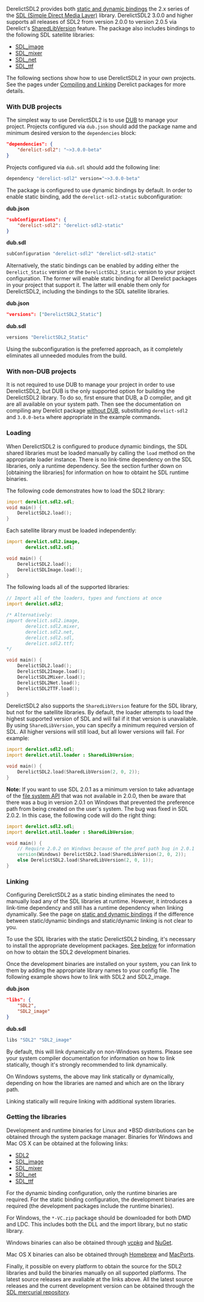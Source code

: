 DerelictSDL2 provides both [static and dynamic bindings] the 2.x series of the [SDL (Simple Direct Media Layer)] library. DerelictSDL2 3.0.0 and higher supports all releases of SDL2 from version 2.0.0 to version 2.0.5 via Derelict's [SharedLibVersion] feature. The package also includes bindings to the following SDL satellite libraries:

* [SDL_image]
* [SDL_mixer]
* [SDL_net]
* [SDL_ttf]

The following sections show how to use DerelictSDL2 in your own projects. See the pages under [Compiling and Linking] Derelict packages for more details.

### With DUB projects

The simplest way to use DerelictSDL2 is to use [DUB] to manage your project. Projects configured via `dub.json` should add the package name and minimum desired version to the `dependencies` block:

```json
"dependencies": {
    "derelict-sdl2": "~>3.0.0-beta"
} 
```

Projects configured via `dub.sdl` should add the following line:

```bash
dependency "derelict-sdl2" version="~>3.0.0-beta"
```

The package is configured to use dynamic bindings by default. In order to enable static binding, add the `derelict-sdl2-static` subconfiguration:

**dub.json**
```json
"subConfigurations": {
    "derelict-sdl2": "derelict-sdl2-static"
}
```

**dub.sdl**
```bash
subConfiguration "derelict-sdl2" "derelict-sdl2-static"
```

Alternatively, the static bindings can be enabled by adding either the `Derelict_Static` version or the `DerelictSDL2_Static` version to your project configuration. The former will enable static binding for all Derelict packages in your project that support it. The latter will enable them only for DerelictSDL2, including the bindings to the SDL satellite libraries.

**dub.json**
```json
"versions": ["DerelictSDL2_Static"]
```

**dub.sdl**
```bash
versions "DerelictSDL2_Static"
```

Using the subconfiguration is the preferred approach, as it completely eliminates all unneeded modules from the build.

### With non-DUB projects

It is not required to use DUB to manage your project in order to use DerelictSDL2, but DUB is the only supported option for building the DerelictSDL2 library. To do so, first ensure that DUB, a D compiler, and git are all available on your system path. Then see the documentation on compiling any Derelict package [without DUB], substituting `derelict-sdl2` and `3.0.0-beta` where appropriate in the example commands.

### Loading

When DerelictSDL2 is configured to produce dynamic bindings, the SDL shared libraries must be loaded manually by calling the `load` method on the appropriate loader instance. There is no link-time dependency on the SDL libraries, only a runtime dependency. See the section further down on [obtaining the libraries]  for information on how to obtaint he SDL runtime binaries. 

The following code demonstrates how to load the SDL2 library:

```d
import derelict.sdl2.sdl;
void main() {
    DerelictSDL2.load();
}
```

Each satellite library must be loaded independently:

```d
import derelict.sdl2.image,
       derelict.sdl2.sdl;

void main() {
    DerelictSDL2.load();
    DerelictSDLImage.load();
}
```

The following loads all of the supported libraries:

```d
// Import all of the loaders, types and functions at once
import derelict.sdl2;

/* Alternatively:
import derelict.sdl2.image,
       derelict.sdl2.mixer,
       derelict.sdl2.net,
       derelict.sdl2.sdl,
       derelict.sdl2.ttf;
*/

void main() {
    DerelictSDL2.load();
    DerelictSDL2Image.load();
    DerelictSDL2Mixer.load();
    DerelictSDL2Net.load();
    DerelictSDL2TTF.load();
}
```

DerelictSDL2 also supports the `SharedLibVersion` feature for the SDL library, but not for the satellite libraries. By default, the loader attempts to load the highest supported version of SDL and will fail if it that version is unavailable. By using `SharedLibVersion`, you can specify a minimum required version of SDL. All higher versions will still load, but all lower versions will fail. For example:

```d
import derelict.sdl2.sdl;
import derelict.util.loader : SharedLibVersion;

void main() {
    DerelictSDL2.load(SharedLibVersion(2, 0, 2));
}
```

**Note:** If you want to use SDL 2.0.1 as a minimum version to take advantage of the [file system API] that was not available in 2.0.0, then be aware that there was a bug in version 2.0.1 on Windows that prevented the preference path from being created on the user's system. The bug was fixed in SDL 2.0.2. In this case, the following code will do the right thing:

```d
import derelict.sdl2.sdl;
import derelict.util.loader : SharedLibVersion;

void main() {
    // Require 2.0.2 on Windows because of the pref path bug in 2.0.1
    version(Windows) DerelictSDL2.load(SharedLibVersion(2, 0, 2));
    else DerelictSDL2.load(SharedLibVersion(2, 0, 1));
}
```

### Linking

Configuring DerelictSDL2 as a static binding eliminates the need to manually load any of the SDL libraries at runtime. However, it introduces a link-time dependency and still has a runtime dependency when linking dynamically. See the page on [static and dynamic bindings] if the difference between static/dynamic bindings and static/dynamic linking is not clear to you.

To use the SDL libraries with the static DerelictSDL2 binding, it's necessary to install the appropriate development packages. [See below](#getting-the-libraries) for information on how to obtain the SDL2 development binaries.

Once the development binaries are installed on your system, you can link to them by adding the appropriate library names to your config file. The following example shows how to link with SDL2 and SDL2_image.

**dub.json**
```json
"libs": {
    "SDL2",
    "SDL2_image"
}
```

**dub.sdl**
```bash
libs "SDL2" "SDL2_image"
```

By default, this will link dynamically on non-Windows systems. Please see your system compiler documentation for information on how to link statically, though it's strongly recommended to link dynamically.

On Windows systems, the above may link statically or dynamically, depending on how the libraries are named and which are on the library path.

Linking statically will require linking with additional system libraries.

### Getting the libraries

Development and runtime binaries for Linux and *BSD distributions can be obtained through the system package manager. Binaries for Windows and Mac OS X can be obtained at the following links:

* [SDL2]
* [SDL_image]
* [SDL_mixer]
* [SDL_net]
* [SDL_ttf]

For the dynamic binding configuration, only the runtime binaries are required. For the static binding configuration, the development binaries are required (the development packages include the runtime binaries).

For Windows, the `*-VC.zip` package should be downloaded for both DMD and LDC. This includes both the DLL and the import library, but no static library.

Windows binaries can also be obtained through [vcpkg] and [NuGet].

Mac OS X binaries can also be obtained through [Homebrew] and [MacPorts].

Finally, it possible on every platform to obtain the source for the SDL2 libraries and build the binaries manually on all supported platforms. The latest source releases are avaliable at the links above. All the latest source releases and the current development version can be obtained through the [SDL mercurial repository].


[SDL (Simple Direct Media Layer)]: https://www.libsdl.org/
[SharedLibVersion]: ../loading/loader/#ShaderLibVersion
[static and dynamic bindings]: ../bindings
[DUB]: https://code.dlang.org/getting_started
[Compiling and Linking]: ../building/overview
[without DUB]: ../building/without-dub
[file system API]: https://wiki.libsdl.org/CategoryFilesystem
[vcpkg]: https://github.com/Microsoft/vcpkg
[NuGet]: https://www.nuget.org/
[Homebrew]: https://brew.sh/
[Macports]: https://www.macports.org/
[SDL mercurial repository]: https://libsdl.org/hg.php


[SDL2]: https://www.libsdl.org/download-2.0.php
[SDL_image]: https://www.libsdl.org/projects/SDL_image/
[SDL_mixer]: https://www.libsdl.org/projects/SDL_mixer/
[SDL_net]: https://www.libsdl.org/projects/SDL_net/
[SDL_ttf]: https://www.libsdl.org/projects/SDL_ttf/